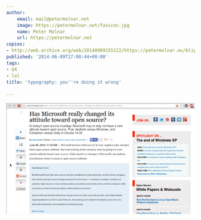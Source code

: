 ```yaml
---
author:
    email: mail@petermolnar.net
    image: https://petermolnar.net/favicon.jpg
    name: Peter Molnar
    url: https://petermolnar.net
copies:
- http://web.archive.org/web/20140909155122/https://petermolnar.eu/blips/typography-youre-doing-it-wrong/
published: '2014-06-09T17:00:44+00:00'
tags:
- UX
- lol
title: 'typography: you''re doing it wrong'

---
```


![typography](typography.png)